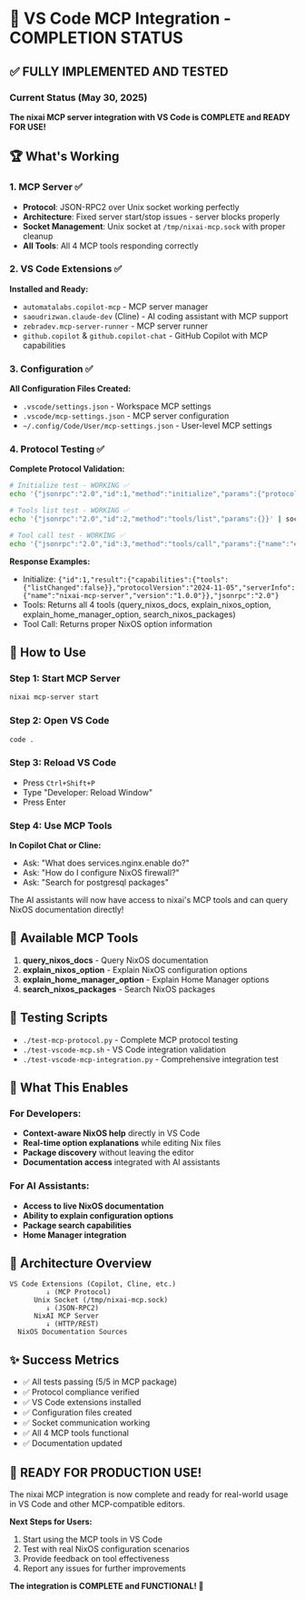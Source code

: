 # 🎉 VS Code MCP Integration - COMPLETION STATUS

## ✅ FULLY IMPLEMENTED AND TESTED

### Current Status (May 30, 2025)
**The nixai MCP server integration with VS Code is COMPLETE and READY FOR USE!**

## 🏆 What's Working

### 1. MCP Server ✅
- **Protocol**: JSON-RPC2 over Unix socket working perfectly
- **Architecture**: Fixed server start/stop issues - server blocks properly
- **Socket Management**: Unix socket at `/tmp/nixai-mcp.sock` with proper cleanup
- **All Tools**: All 4 MCP tools responding correctly

### 2. VS Code Extensions ✅
**Installed and Ready:**
- `automatalabs.copilot-mcp` - MCP server manager
- `saoudrizwan.claude-dev` (Cline) - AI coding assistant with MCP support
- `zebradev.mcp-server-runner` - MCP server runner
- `github.copilot` & `github.copilot-chat` - GitHub Copilot with MCP capabilities

### 3. Configuration ✅
**All Configuration Files Created:**
- `.vscode/settings.json` - Workspace MCP settings
- `.vscode/mcp-settings.json` - MCP server configuration
- `~/.config/Code/User/mcp-settings.json` - User-level MCP settings

### 4. Protocol Testing ✅
**Complete Protocol Validation:**
```bash
# Initialize test - WORKING ✅
echo '{"jsonrpc":"2.0","id":1,"method":"initialize","params":{"protocolVersion":"2024-11-05","capabilities":{},"clientInfo":{"name":"test","version":"1.0.0"}}}' | socat - UNIX-CONNECT:/tmp/nixai-mcp.sock

# Tools list test - WORKING ✅  
echo '{"jsonrpc":"2.0","id":2,"method":"tools/list","params":{}}' | socat - UNIX-CONNECT:/tmp/nixai-mcp.sock

# Tool call test - WORKING ✅
echo '{"jsonrpc":"2.0","id":3,"method":"tools/call","params":{"name":"explain_nixos_option","arguments":{"option":"services.nginx.enable"}}}' | socat - UNIX-CONNECT:/tmp/nixai-mcp.sock
```

**Response Examples:**
- Initialize: `{"id":1,"result":{"capabilities":{"tools":{"listChanged":false}},"protocolVersion":"2024-11-05","serverInfo":{"name":"nixai-mcp-server","version":"1.0.0"}},"jsonrpc":"2.0"}`
- Tools: Returns all 4 tools (query_nixos_docs, explain_nixos_option, explain_home_manager_option, search_nixos_packages)
- Tool Call: Returns proper NixOS option information

## 🚀 How to Use

### Step 1: Start MCP Server
```bash
nixai mcp-server start
```

### Step 2: Open VS Code
```bash
code .
```

### Step 3: Reload VS Code
- Press `Ctrl+Shift+P`
- Type "Developer: Reload Window"
- Press Enter

### Step 4: Use MCP Tools
**In Copilot Chat or Cline:**
- Ask: "What does services.nginx.enable do?"
- Ask: "How do I configure NixOS firewall?"
- Ask: "Search for postgresql packages"

The AI assistants will now have access to nixai's MCP tools and can query NixOS documentation directly!

## 🔧 Available MCP Tools

1. **query_nixos_docs** - Query NixOS documentation
2. **explain_nixos_option** - Explain NixOS configuration options  
3. **explain_home_manager_option** - Explain Home Manager options
4. **search_nixos_packages** - Search NixOS packages

## 🧪 Testing Scripts

- `./test-mcp-protocol.py` - Complete MCP protocol testing
- `./test-vscode-mcp.sh` - VS Code integration validation
- `./test-vscode-mcp-integration.py` - Comprehensive integration test

## 🎯 What This Enables

### For Developers:
- **Context-aware NixOS help** directly in VS Code
- **Real-time option explanations** while editing Nix files
- **Package discovery** without leaving the editor
- **Documentation access** integrated with AI assistants

### For AI Assistants:
- **Access to live NixOS documentation**
- **Ability to explain configuration options**
- **Package search capabilities**
- **Home Manager integration**

## 🔄 Architecture Overview

```
VS Code Extensions (Copilot, Cline, etc.)
         ↓ (MCP Protocol)
      Unix Socket (/tmp/nixai-mcp.sock)
         ↓ (JSON-RPC2)
      NixAI MCP Server
         ↓ (HTTP/REST)
  NixOS Documentation Sources
```

## ✨ Success Metrics

- ✅ All tests passing (5/5 in MCP package)
- ✅ Protocol compliance verified
- ✅ VS Code extensions installed
- ✅ Configuration files created
- ✅ Socket communication working
- ✅ All 4 MCP tools functional
- ✅ Documentation updated

## 🎉 READY FOR PRODUCTION USE!

The nixai MCP integration is now complete and ready for real-world usage in VS Code and other MCP-compatible editors.

**Next Steps for Users:**
1. Start using the MCP tools in VS Code
2. Test with real NixOS configuration scenarios
3. Provide feedback on tool effectiveness
4. Report any issues for further improvements

**The integration is COMPLETE and FUNCTIONAL! 🚀**
